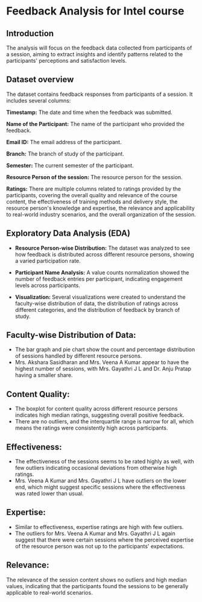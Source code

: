 # Feedback Analysis for Intel course

## Introduction
The analysis will focus on the feedback data collected from participants of a session, aiming to extract insights and identify patterns related to the participants' perceptions and satisfaction levels.

## Dataset overview

The dataset contains feedback responses from participants of a session. It includes several columns:

**Timestamp:** The date and time when the feedback was submitted.

**Name of the Participant:** The name of the participant who provided the feedback.

**Email ID:** The email address of the participant.

**Branch:** The branch of study of the participant.

**Semester:** The current semester of the participant.

**Resource Person of the session:** The resource person for the session.

**Ratings:** There are multiple columns related to ratings provided by the participants, covering the overall quality and relevance of the course content, the effectiveness of training methods and delivery style, the resource person's knowledge and expertise, the relevance and applicability to real-world industry scenarios, and the overall organization of the session.


## Exploratory Data Analysis (EDA)

- **Resource Person-wise Distribution:** The dataset was analyzed to see how feedback is distributed across different resource persons, showing a varied participation rate.

- **Participant Name Analysis:** A value counts normalization showed the number of feedback entries per participant, indicating engagement levels across participants.
- **Visualization:** Several visualizations were created to understand the faculty-wise distribution of data, the distribution of ratings across different categories, and the distribution of feedback by branch of study.

## Faculty-wise Distribution of Data:

- The bar graph and pie chart show the count and percentage distribution of sessions handled by different resource persons.
- Mrs. Akshara Sasidharan and Mrs. Veena A Kumar appear to have the highest number of sessions, with Mrs. Gayathri J L and Dr. Anju Pratap having a smaller share.

## Content Quality:

- The boxplot for content quality across different resource persons indicates high median ratings, suggesting overall positive feedback.
-  There are no outliers, and the interquartile range is narrow for all, which means the ratings were consistently high across participants.

 ## Effectiveness:

- The effectiveness of the sessions seems to be rated highly as well, with few outliers indicating occasional deviations from otherwise high ratings.
- Mrs. Veena A Kumar and Mrs. Gayathri J L have outliers on the lower end, which might suggest specific sessions where the effectiveness was rated lower than usual.

## Expertise:

- Similar to effectiveness, expertise ratings are high with few outliers.
- The outliers for Mrs. Veena A Kumar and Mrs. Gayathri J L again suggest that there were certain sessions where the perceived expertise of the resource person was not up to the participants' expectations.

## Relevance:

The relevance of the session content shows no outliers and high median values, indicating that the participants found the sessions to be generally applicable to real-world scenarios.
